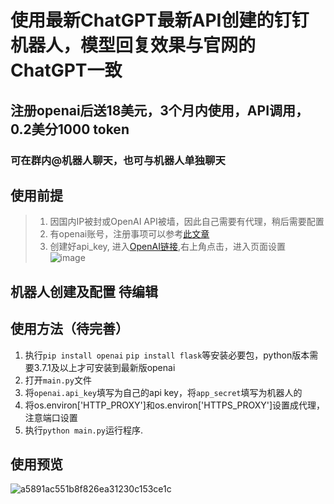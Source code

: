 # 使用最新ChatGPT最新API创建的钉钉机器人，模型回复效果与官网的ChatGPT一致
## 注册openai后送18美元，3个月内使用，API调用，0.2美分1000 token
### 可在群内@机器人聊天，也可与机器人单独聊天

## 使用前提
> 1. 因国内IP被封或OpenAI API被墙，因此自己需要有代理，稍后需要配置  
> 2. 有openai账号，注册事项可以参考[此文章](https://juejin.cn/post/7173447848292253704)   
> 3. 创建好api_key, 进入[OpenAI链接](https://platform.openai.com/),右上角点击，进入页面设置  
![image](https://user-images.githubusercontent.com/38237931/222461544-260ef350-2d05-486d-bf36-d078873b0f7a.png)

## 机器人创建及配置 待编辑
## 使用方法（待完善）
1. 执行`pip install openai` `pip install flask`等安装必要包，python版本需要3.7.1及以上才可安装到最新版openai
2. 打开`main.py`文件
3. 将`openai.api_key`填写为自己的api key，将`app_secret`填写为机器人的
4. 将os.environ['HTTP_PROXY']和os.environ['HTTPS_PROXY']设置成代理，注意端口设置
5. 执行`python main.py`运行程序.

## 使用预览
![a5891ac551b8f826ea31230c153ce1c](https://user-images.githubusercontent.com/38237931/222902105-a6add51d-7a03-46e0-8112-c4341d1f63f2.jpg)

